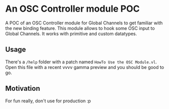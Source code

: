 # An OSC Controller module POC

A POC of an OSC Controller module for Global Channels to get familiar with the new binding feature. This module allows to hook some OSC input to Global Channels. It works with primitive and custom datatypes.

## Usage

There's a `/help` folder with a patch named `HowTo Use the OSC Module.vl`. Open this file with a recent vvvv gamma preview and you should be good to go.

## Motivation

For fun really, don't use for production :p
